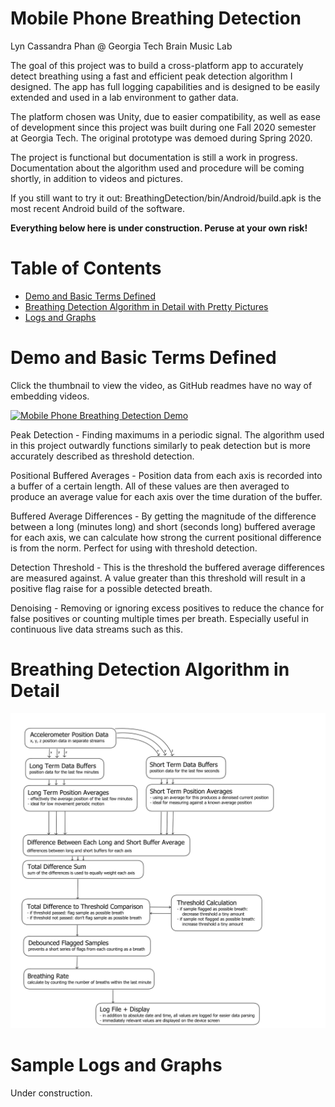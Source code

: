 # Mobile Phone Breathing Detection

Lyn Cassandra Phan @ Georgia Tech Brain Music Lab

The goal of this project was to build a cross-platform app to accurately detect breathing using a fast and efficient peak detection algorithm I designed. The app has full logging capabilities and is designed to be easily extended and used in a lab environment to gather data.

The platform chosen was Unity, due to easier compatibility, as well as ease of development since this project was built during one Fall 2020 semester at Georgia Tech. The original prototype was demoed during Spring 2020.

The project is functional but documentation is still a work in progress. Documentation about the algorithm used and procedure will be coming shortly, in addition to videos and pictures.

If you still want to try it out: BreathingDetection/bin/Android/build.apk is the most recent Android build of the software.

**Everything below here is under construction. Peruse at your own risk!**

# Table of Contents
- [Demo and Basic Terms Defined](https://github.com/sheepbun-monster/Mobile-Phone-Breathing-Detection/tree/development#demo-and-basic-terms-defined)
- [Breathing Detection Algorithm in Detail with Pretty Pictures](https://github.com/sheepbun-monster/Mobile-Phone-Breathing-Detection/tree/development#breathing-detection-algorithm-in-detail)
- [Logs and Graphs](https://github.com/sheepbun-monster/Mobile-Phone-Breathing-Detection/tree/development#sample-logs-and-graphs)

# Demo and Basic Terms Defined
Click the thumbnail to view the video, as GitHub readmes have no way of embedding videos.

[![Mobile Phone Breathing Detection Demo](http://img.youtube.com/vi/VqZaJIptPFM/0.jpg)](http://www.youtube.com/watch?v=VqZaJIptPFM "Mobile Phone Breathing Detection Demo")

Peak Detection - Finding maximums in a periodic signal. The algorithm used in this project outwardly functions similarly to peak detection but is more accurately described as threshold detection.

Positional Buffered Averages - Position data from each axis is recorded into a buffer of a certain length. All of these values are then averaged to produce an average value for each axis over the time duration of the buffer.

Buffered Average Differences - By getting the magnitude of the difference between a long (minutes long) and short (seconds long) buffered average for each axis, we can calculate how strong the current positional difference is from the norm. Perfect for using with threshold detection.

Detection Threshold - This is the threshold the buffered average differences are measured against. A value greater than this threshold will result in a positive flag raise for a possible detected breath.

Denoising - Removing or ignoring excess positives to reduce the chance for false positives or counting multiple times per breath. Especially useful in continuous live data streams such as this.


# Breathing Detection Algorithm in Detail

![breathing-detection-algorithm-diagram.png](breathing-detection-algorithm-diagram.png)

# Sample Logs and Graphs

Under construction.
